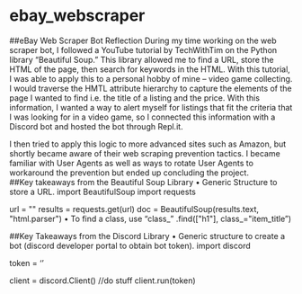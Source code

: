 # ebay_webscraper

##eBay Web Scraper Bot Reflection
During my time working on the web scraper bot, I followed a YouTube tutorial by TechWithTim on the Python library “Beautiful Soup.” This library allowed me to find a URL, store the HTML of the page, then search for keywords in the HTML. With this tutorial, I was able to apply this to a personal hobby of mine – video game collecting. I would traverse the HMTL attribute hierarchy to capture the elements of the page I wanted to find i.e. the title of a listing and the price. With this information, I wanted a way to alert myself for listings that fit the criteria that I was looking for in a video game, so I connected this information with a Discord bot and hosted the bot through Repl.it. 

I then tried to apply this logic to more advanced sites such as Amazon, but shortly became aware of their web scraping prevention tactics. I became familiar with User Agents as well as ways to rotate User Agents to workaround the prevention but ended up concluding the project.  
##Key takeaways from the Beautiful Soup Library
•	Generic Structure to store a URL.
import BeautifulSoup
import requests

url = ""
results = requests.get(url)
doc = BeautifulSoup(results.text, "html.parser")
•	To find a class, use “class_”
.find(["h1"], class_="item_title”)

##Key Takeaways from the Discord Library
•	Generic structure to create a bot (discord developer portal to obtain bot token). 
import discord

token = ‘’

client = discord.Client()
//do stuff
client.run(token)
